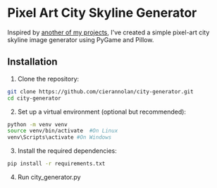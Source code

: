 
# Pixel Art City Skyline Generator

Inspired by [another of my projects](github.com/cierannolan/coffeebreak), I've created a simple pixel-art city skyline image generator using PyGame and Pillow.





## Installation

1. Clone the repository:

```bash
git clone https://github.com/cierannolan/city-generator.git
cd city-generator
```
    
2. Set up a virtual environment (optional but recommended):

```bash
python -m venv venv
source venv/bin/activate  #On Linux
venv\Scripts\activate #On Windows
```

3. Install the required dependencies:

```bash
pip install -r requirements.txt
```

4. Run city_generator.py
